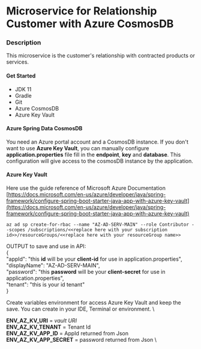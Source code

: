 # Microservice for Relationship Customer with Azure CosmosDB

### Description

This microservice is the customer's relationship with contracted products or services.

#### Get Started

- JDK 11
- Gradle
- Git
- Azure CosmosDB
- Azure Key Vault

#### Azure Spring Data CosmosDB

You need an Azure portal account and a CosmosDB instance.
If you don't want to use **Azure Key Vault**, you can manually configure **application.properties** file fill in the **endpoint**, **key** and **database**.
This configuration will give access to the cosmosDB instance by the application.

#### Azure Key Vault

Here use the guide reference of Microsoft Azure Documentation
[https://docs.microsoft.com/en-us/azure/developer/java/spring-framework/configure-spring-boot-starter-java-app-with-azure-key-vault](https://docs.microsoft.com/en-us/azure/developer/java/spring-framework/configure-spring-boot-starter-java-app-with-azure-key-vault)

`az ad sp create-for-rbac --name "AZ-AD-SERV-MAIN" --role Contributor --scopes /subscriptions/<<replace here with your subscription id>>/resourceGroups/<<replace here with your resourceGroup name>>`

OUTPUT to save and use in API:\
{\
  "appId": "this **id** will be your **client-id** for use in application.properties", \
  "displayName": "AZ-AD-SERV-MAIN",\
  "password": "this **password** will be your **client-secret** for use in application.properties",\
  "tenant": "this is your id tenant"\
}

Create variables environment for access Azure Key Vault and keep the save. You can create in your IDE, Terminal or environment. \ 

**ENV_AZ_KV_URI** = _vault URI_ \
**ENV_AZ_KV_TENANT** =  Tenant Id  \
**ENV_AZ_KV_APP_ID** = AppId returned from Json\
**ENV_AZ_KV_APP_SECRET** = password returned from Json \
 


